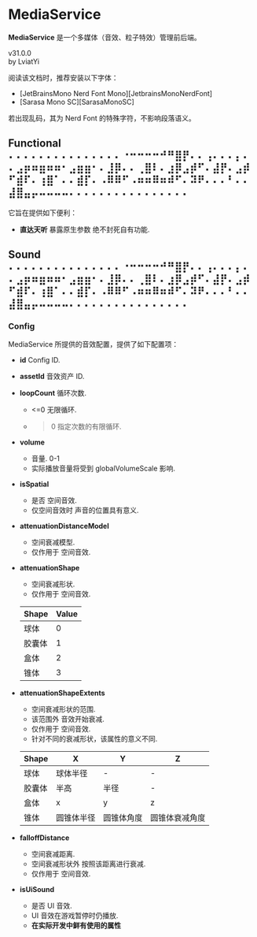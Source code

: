 # MediaService

**MediaService** 是一个多媒体（音效、粒子特效）管理前后端。

v31.0.0  
by LviatYi

阅读该文档时，推荐安装以下字体：

- [JetBrainsMono Nerd Font
    Mono][JetbrainsMonoNerdFont]
- [Sarasa Mono SC][SarasaMonoSC]

若出现乱码，其为 Nerd Font 的特殊字符，不影响段落语义。

## Functional ⠄⠄⠄⠄⠄⠄⠄⠄⠄⠄⠄⠄⠄⠄⠄⠐⠒⠒⠒⠒⠚⠛⣿⡟⠄⠄⢠⠄⠄⠄⡄⠄⠄⣠⡶⠶⣶⠶⠶⠂⣠⣶⣶⠂⠄⣸⡿⠄⠄⢀⣿⠇⠄⣰⡿⣠⡾⠋⠄⣼⡟⠄⣠⡾⠋⣾⠏⠄⢰⣿⠁⠄⠄⣾⡏⠄⠠⠿⠿⠋⠠⠶⠶⠿⠶⠾⠋⠄⠽⠟⠄⠄⠄⠃⠄⠄⣼⣿⣤⡤⠤⠤⠤⠤⠄⠄⠄⠄⠄⠄⠄⠄⠄⠄⠄⠄⠄⠄⠄⠄

它旨在提供如下便利：

- **直达天听** 暴露原生参数 绝不封死自有功能.

## Sound ⠄⠄⠄⠄⠄⠄⠄⠄⠄⠄⠄⠄⠄⠄⠄⠐⠒⠒⠒⠒⠚⠛⣿⡟⠄⠄⢠⠄⠄⠄⡄⠄⠄⣠⡶⠶⣶⠶⠶⠂⣠⣶⣶⠂⠄⣸⡿⠄⠄⢀⣿⠇⠄⣰⡿⣠⡾⠋⠄⣼⡟⠄⣠⡾⠋⣾⠏⠄⢰⣿⠁⠄⠄⣾⡏⠄⠠⠿⠿⠋⠠⠶⠶⠿⠶⠾⠋⠄⠽⠟⠄⠄⠄⠃⠄⠄⣼⣿⣤⡤⠤⠤⠤⠤⠄⠄⠄⠄⠄⠄⠄⠄⠄⠄⠄⠄⠄⠄⠄⠄

### Config

MediaService 所提供的音效配置，提供了如下配置项：

- **id** Config ID.
- **assetId** 音效资产 ID.
- **loopCount** 循环次数.
  - <=0 无限循环.
  - > 0 指定次数的有限循环.
- **volume**
  - 音量. 0-1
  - 实际播放音量将受到 globalVolumeScale 影响.
- **isSpatial**
  - 是否 空间音效.
  - 仅空间音效时 声音的位置具有意义.
- **attenuationDistanceModel**
  - 空间衰减模型.
  - 仅作用于 空间音效.
- **attenuationShape**
  - 空间衰减形状.
  - 仅作用于 空间音效.

  | Shape  | Value |
  | ------ | ----- |
  | 球体   | 0     |
  | 胶囊体 | 1     |
  | 盒体   | 2     |
  | 锥体   | 3     |

- **attenuationShapeExtents**
  - 空间衰减形状的范围.
  - 该范围外 音效开始衰减.
  - 仅作用于 空间音效.
  - 针对不同的衰减形状，该属性的意义不同.

  | Shape  | X          | Y          | Z              |
  | ------ | ---------- | ---------- | -------------- |
  | 球体   | 球体半径   | -          | -              |
  | 胶囊体 | 半高       | 半径       | -              |
  | 盒体   | x          | y          | z              |
  | 锥体   | 圆锥体半径 | 圆锥体角度 | 圆锥体衰减角度 |

- **falloffDistance**
  - 空间衰减距离.
  - 空间衰减形状外 按照该距离进行衰减.
  - 仅作用于 空间音效.
- **isUiSound**
  - 是否 UI 音效.
  - UI 音效在游戏暂停时仍播放.
  - **在实际开发中鲜有使用的属性**
